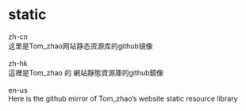 # static
zh-cn
<br>
这里是Tom_zhao网站静态资源库的github镜像
<br><br>
zh-hk
<br>
這裡是Tom_zhao 的 網站靜態資源庫的github鏡像
<br><br>
en-us
<br>
Here is the github mirror of Tom_zhao’s website static resource library
